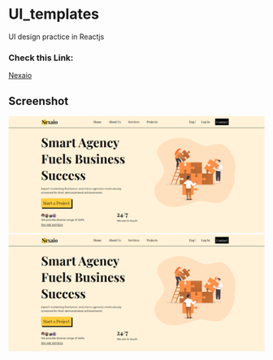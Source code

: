# UI_templates
UI design practice in Reactjs
### Check this Link: 
<a href="https://651ee57baf23b0095fcaf977--lively-yeot-b06248.netlify.app/">Nexaio</a>

## Screenshot
![Nexaio, First Design in React](NexaioAPP/Nexaio_UI.png)
<img src="./NexaioAPP/Nexaio_UI.png" alt="App Demo Image" />
